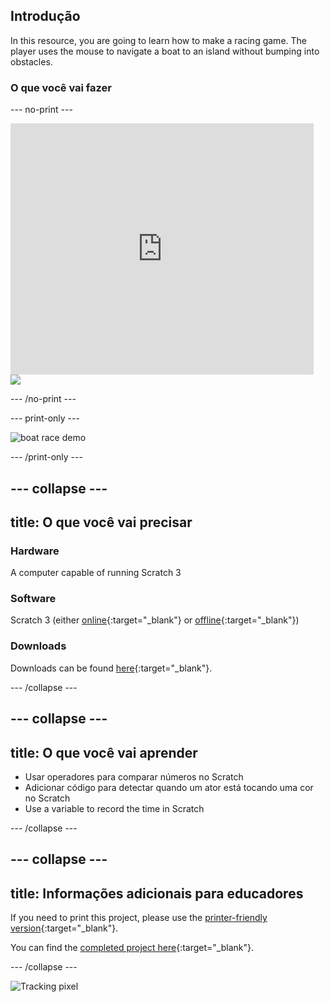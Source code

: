 ## Introdução

In this resource, you are going to learn how to make a racing game. The player uses the mouse to navigate a boat to an island without bumping into obstacles.

### O que você vai fazer

\--- no-print \---

<div class="scratch-preview">
  <iframe allowtransparency="true" width="485" height="402" src="https://scratch.mit.edu/projects/embed/276662533/?autostart=false" frameborder="0" scrolling="no"></iframe>
  <img src="images/boat_race_demo.png">
</div>

\--- /no-print \---

\--- print-only \---

![boat race demo](images/boat_race_demo.png)

\--- /print-only \---

## \--- collapse \---

## title: O que você vai precisar

### Hardware

A computer capable of running Scratch 3

### Software

Scratch 3 (either [online](https://rpf.io/scratchon){:target="_blank"} or [offline](https://rpf.io/scratchoff){:target="_blank"})

### Downloads

Downloads can be found [here](https://rpf.io/p/en/boat-race-go){:target="_blank"}.

\--- /collapse \---

## \--- collapse \---

## title: O que você vai aprender

- Usar operadores para comparar números no Scratch
- Adicionar código para detectar quando um ator está tocando uma cor no Scratch
- Use a variable to record the time in Scratch

\--- /collapse \---

## \--- collapse \---

## title: Informações adicionais para educadores

If you need to print this project, please use the [printer-friendly version](https://projects.raspberrypi.org/en/projects/boat-race/print){:target="_blank"}.

You can find the [completed project here](https://rpf.io/p/en/boat-race-get){:target="_blank"}.

\--- /collapse \---

![Tracking pixel](https://code.org/api/hour/begin_codeclub_boatrace.png)